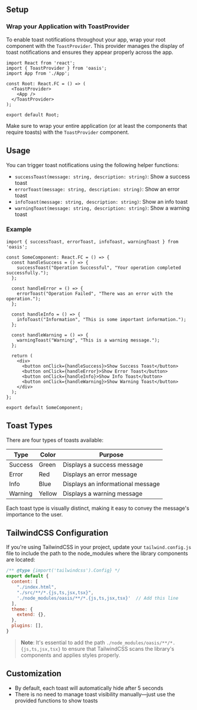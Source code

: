 ## Setup

### Wrap your Application with ToastProvider

To enable toast notifications throughout your app, wrap your root component with the `ToastProvider`. This provider manages the display of toast notifications and ensures they appear properly across the app.

```tsx
import React from 'react';
import { ToastProvider } from 'oasis';
import App from './App';

const Root: React.FC = () => (
  <ToastProvider>
    <App />
  </ToastProvider>
);

export default Root;
```

Make sure to wrap your entire application (or at least the components that require toasts) with the `ToastProvider` component.

## Usage

You can trigger toast notifications using the following helper functions:

- `successToast(message: string, description: string)`: Show a success toast
- `errorToast(message: string, description: string)`: Show an error toast
- `infoToast(message: string, description: string)`: Show an info toast
- `warningToast(message: string, description: string)`: Show a warning toast

### Example

```tsx
import { successToast, errorToast, infoToast, warningToast } from 'oasis';

const SomeComponent: React.FC = () => {
  const handleSuccess = () => {
    successToast("Operation Successful", "Your operation completed successfully.");
  };

  const handleError = () => {
    errorToast("Operation Failed", "There was an error with the operation.");
  };

  const handleInfo = () => {
    infoToast("Information", "This is some important information.");
  };

  const handleWarning = () => {
    warningToast("Warning", "This is a warning message.");
  };

  return (
    <div>
      <button onClick={handleSuccess}>Show Success Toast</button>
      <button onClick={handleError}>Show Error Toast</button>
      <button onClick={handleInfo}>Show Info Toast</button>
      <button onClick={handleWarning}>Show Warning Toast</button>
    </div>
  );
};

export default SomeComponent;
```

## Toast Types

There are four types of toasts available:

| Type    | Color  | Purpose                                      |
|---------|--------|----------------------------------------------|
| Success | Green  | Displays a success message                   |
| Error   | Red    | Displays an error message                    |
| Info    | Blue   | Displays an informational message            |
| Warning | Yellow | Displays a warning message                   |

Each toast type is visually distinct, making it easy to convey the message's importance to the user.

## TailwindCSS Configuration

If you're using TailwindCSS in your project, update your `tailwind.config.js` file to include the path to the node_modules where the library components are located:

```js
/** @type {import('tailwindcss').Config} */
export default {
  content: [
    "./index.html",
    "./src/**/*.{js,ts,jsx,tsx}",
    './node_modules/oasis/**/*.{js,ts,jsx,tsx}'  // Add this line
  ],
  theme: {
    extend: {},
  },
  plugins: [],
}
```

> **Note**: It's essential to add the path `./node_modules/oasis/**/*.{js,ts,jsx,tsx}` to ensure that TailwindCSS scans the library's components and applies styles properly.

## Customization

- By default, each toast will automatically hide after 5 seconds
- There is no need to manage toast visibility manually—just use the provided functions to show toasts